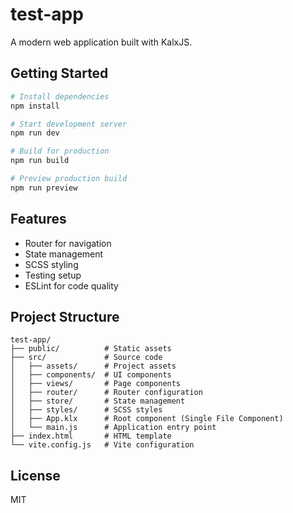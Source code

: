 # test-app

A modern web application built with KalxJS.

## Getting Started

```bash
# Install dependencies
npm install

# Start development server
npm run dev

# Build for production
npm run build

# Preview production build
npm run preview
```

## Features

- Router for navigation
- State management
- SCSS styling
- Testing setup
- ESLint for code quality


## Project Structure

```
test-app/
├── public/          # Static assets
├── src/             # Source code
│   ├── assets/      # Project assets
│   ├── components/  # UI components
│   ├── views/       # Page components
│   ├── router/      # Router configuration
│   ├── store/       # State management
│   ├── styles/      # SCSS styles
│   ├── App.klx      # Root component (Single File Component)
│   └── main.js      # Application entry point
├── index.html       # HTML template
└── vite.config.js   # Vite configuration
```

## License

MIT